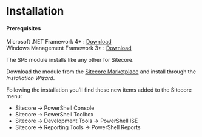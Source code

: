 # Installation

#### Prerequisites
Microsoft .NET Framework 4+ : [Download][2]  
Windows Management Framework 3+ : [Download][3]

The SPE module installs like any other for Sitecore. 

Download the module from the [Sitecore Marketplace][1] and install through the _Installation Wizard_.

Following the installation you'll find these new items added to the Sitecore menu:
* Sitecore -> PowerShell Console
* Sitecore -> PowerShell Toolbox
* Sitecore -> Development Tools -> PowerShell ISE
* Sitecore -> Reporting Tools -> PowerShell Reports

[1]: https://marketplace.sitecore.net/Modules/Sitecore_PowerShell_console.aspx
[2]: http://www.microsoft.com/en-us/download/details.aspx?id=30653
[3]: http://www.microsoft.com/en-us/download/details.aspx?id=40855